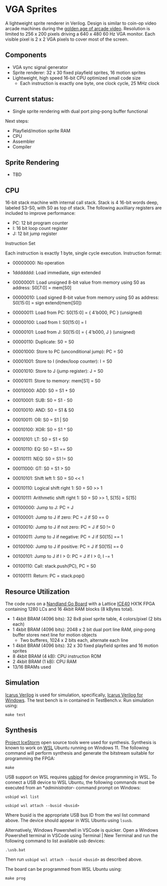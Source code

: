 
# VGA Sprites

A lightweight sprite renderer in Verilog. Design is similar to coin-op video arcade machines during the
[golden age of arcade video](https://en.wikipedia.org/wiki/Golden_age_of_arcade_video_games). Resolution is limited to 256 x 200
pixels driving a 640 x 480 60 Hz VGA monitor. Each visible pixel is 2 x 2 VGA pixels to cover most of the screen.

## Components

- VGA sync signal generator
- Sprite renderer: 32 x 30 fixed playfield sprites, 16 motion sprites
- Lightweight, high speed 16-bit CPU optimized small code size
    - Each instruction is exactly one byte, one clock cycle, 25 MHz clock

## Current status:

- Single sprite rendering with dual port ping-pong buffer functional

Next steps:

- Playfield/motion sprite RAM
- CPU
- Assembler
- Compiler

## Sprite Rendering

- TBD

## CPU

16-bit stack machine with internal call stack. Stack is 4 16-bit words deep, labeled S3-S0, with S0 as top of stack.
The following auxilliary registers are included to improve performance:

- PC: 12 bit program counter
- I: 16 bit loop count register
- J: 12 bit jump register

Instruction Set

Each instruction is exactly 1 byte, single cycle execution. Instruction format:

- 00000000: No operation

- 1ddddddd: Load immediate, sign extended
- 00000001: Load unsigned 8-bit value from memory using S0 as address: S0[7:0] = mem[S0]
- 00000010: Load signed 8-bit value from memory using S0 as address: S0[15:0] = sign extend(mem[S0])
- 00000011: Load from PC: S0[15:0] = { 4'b000, PC } (unsigned)
- 00000100: Load from I: S0[15:0] = I
- 00000101: Load from J: S0[15:0] = { 4'b000, J } (unsigned)
- 00000110: Duplicate: S0 = S0

- 00001000: Store to PC (unconditional jump): PC = S0
- 00001001: Store to I (index/loop counter): I = S0
- 00001010: Store to J (jump register): J = S0
- 00001011: Store to memory: mem[S1] = S0

- 00010000: ADD: S0 = S1 + S0
- 00010001: SUB: S0 = S1 - S0
- 00010010: AND: S0 = S1 & S0
- 00010011: OR: S0 = S1 | S0
- 00010100: XOR: S0 = S1 ^ S0
- 00010101: LT: S0 = S1 < S0
- 00010110: EQ: S0 = S1 == S0
- 00010111: NEQ: S0 = S1 != S0
- 00011000: GT: S0 = S1 > S0
- 00010101: Shift left 1: S0 = S0 << 1
- 00010110: Logical shift right 1: S0 = S0 >> 1
- 00010111: Arithmetic shift right 1: S0 = S0 >> 1, S[15] = S[15]

- 00100000: Jump to J: PC = J
- 00100001: Jump to J if zero: PC = J if S0 == 0
- 00100010: Jump to J if not zero: PC = J if S0 != 0
- 00100011: Jump to J if negative: PC = J if S0[15] == 1
- 00100100: Jump to J if positive: PC = J if S0[15] == 0
- 00100101: Jump to J if I > 0: PC = J if I > 0, I -= 1
- 00100110: Call: stack.push(PC), PC = S0
- 00100111: Return: PC = stack.pop()

## Resource Utilization

The code runs on a [Nandland Go Board](https://nandland.com/the-go-board/) with a Lattice [ICE40](https://www.latticesemi.com/ice40) HX1K FPGA containing 1280 LCs and 16 4kbit RAM blocks (8 kBytes total).

- 1 4kbit BRAM (4096 bits): 32 8x8 pixel sprite table, 4 colors/pixel (2 bits each)
- 1 4kbit BRAM (4096 bits): 2048 x 2 bit dual port line RAM, ping-pong buffer stores next line for motion objects
    - Two bufferes, 1024 x 2 bits each, alternate each line
- 1 4kbit BRAM (4096 bits): 32 x 30 fixed playfield sprites and 16 motion sprites
- 8 4kbit BRAM (4 kB): CPU instruction ROM
- 2 4kbit BRAM (1 kB): CPU RAM
- 13/16 BRAMs used

## Simulation

[Icarus Verilog](http://iverilog.icarus.com/) is used for simulation, specifically, [Icarus Verilog for Windows](https://bleyer.org/icarus/). The test bench is in contained in TestBench.v. Run simulation using:

```
make test
```

## Synthesis

[Project IceStorm](https://clifford.at/icestorm) open source tools were used for synthesis. Synthesis is known to work on [WSL](https://docs.microsoft.com/en-us/windows/wsl/install) Ubuntu running on Windows 11. The following command will perform synthesis and generate the bitstream suitable for programming the FPGA:

```
make
```

USB support on WSL requires [usbipd](https://devblogs.microsoft.com/commandline/connecting-usb-devices-to-wsl) for device programming in WSL. To connect a USB device to WSL Ubuntu, the following commands must be executed from an **administrator*- command prompt on Windows:

```
usbipd wsl list
```
```
usbipd wsl attach --busid <busid>
```

Where busid is the appropriate USB bus ID from the wsl list command above. The device should appear in WSL Ubuntu using ```lsusb```.

Alternatively, Windows Powershell in VSCode is quicker. Open a Windows Powershell terminal in VSCode using Terminal | New Terminal and run the following command to list available usb devices:

```
.\usb.bat
```

Then run ```usbipd wsl attach --busid <busid>``` as described above.

The board can be programmed from WSL Ubuntu using:

```
make prog
```
